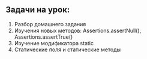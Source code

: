 ## Задачи на урок:

1. Разбор домашнего задания
2. Изучения новых методов: Assertions.assertNull(), Assertions.assertTrue()
3. Изучение модификатора static
4. Статические поля и статические методы







